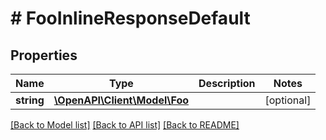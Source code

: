 # # FooInlineResponseDefault

## Properties

Name | Type | Description | Notes
------------ | ------------- | ------------- | -------------
**string** | [**\OpenAPI\Client\Model\Foo**](Foo.md) |  | [optional]

[[Back to Model list]](../../README.md#models) [[Back to API list]](../../README.md#endpoints) [[Back to README]](../../README.md)
